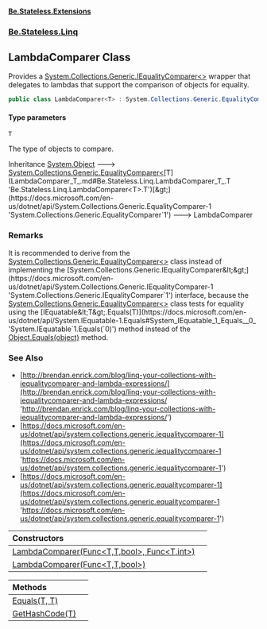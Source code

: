 #### [Be.Stateless.Extensions](README.md 'README')
### [Be.Stateless.Linq](Be.Stateless.Linq.md 'Be.Stateless.Linq')

## LambdaComparer<T> Class

Provides a [System.Collections.Generic.IEqualityComparer&lt;&gt;](https://docs.microsoft.com/en-us/dotnet/api/System.Collections.Generic.IEqualityComparer-1 'System.Collections.Generic.IEqualityComparer`1') wrapper that delegates to lambdas that support the comparison of objects
for equality.

```csharp
public class LambdaComparer<T> : System.Collections.Generic.EqualityComparer<T>
```
#### Type parameters

<a name='Be.Stateless.Linq.LambdaComparer_T_.T'></a>

`T`

The type of objects to compare.

Inheritance [System.Object](https://docs.microsoft.com/en-us/dotnet/api/System.Object 'System.Object') &#129106; [System.Collections.Generic.EqualityComparer&lt;](https://docs.microsoft.com/en-us/dotnet/api/System.Collections.Generic.EqualityComparer-1 'System.Collections.Generic.EqualityComparer`1')[T](LambdaComparer_T_.md#Be.Stateless.Linq.LambdaComparer_T_.T 'Be.Stateless.Linq.LambdaComparer<T>.T')[&gt;](https://docs.microsoft.com/en-us/dotnet/api/System.Collections.Generic.EqualityComparer-1 'System.Collections.Generic.EqualityComparer`1') &#129106; LambdaComparer<T>

### Remarks
It is recommended to derive from the [System.Collections.Generic.EqualityComparer&lt;&gt;](https://docs.microsoft.com/en-us/dotnet/api/System.Collections.Generic.EqualityComparer-1 'System.Collections.Generic.EqualityComparer`1') class instead of implementing the [System.Collections.Generic.IEqualityComparer&lt;&gt;](https://docs.microsoft.com/en-us/dotnet/api/System.Collections.Generic.IEqualityComparer-1 'System.Collections.Generic.IEqualityComparer`1') interface, because the [System.Collections.Generic.EqualityComparer&lt;&gt;](https://docs.microsoft.com/en-us/dotnet/api/System.Collections.Generic.EqualityComparer-1 'System.Collections.Generic.EqualityComparer`1') class tests for equality using
the [IEquatable&lt;T&gt;.Equals(T)](https://docs.microsoft.com/en-us/dotnet/api/System.IEquatable-1.Equals#System_IEquatable_1_Equals__0_ 'System.IEquatable`1.Equals(`0)') method instead of the [Object.Equals(object)](https://docs.microsoft.com/en-us/dotnet/api/System.Object.Equals#System_Object_Equals_System_Object_ 'System.Object.Equals(System.Object)') method.

### See Also
- [http://brendan.enrick.com/blog/linq-your-collections-with-iequalitycomparer-and-lambda-expressions/](http://brendan.enrick.com/blog/linq-your-collections-with-iequalitycomparer-and-lambda-expressions/ 'http://brendan.enrick.com/blog/linq-your-collections-with-iequalitycomparer-and-lambda-expressions/')
- [https://docs.microsoft.com/en-us/dotnet/api/system.collections.generic.iequalitycomparer-1](https://docs.microsoft.com/en-us/dotnet/api/system.collections.generic.iequalitycomparer-1 'https://docs.microsoft.com/en-us/dotnet/api/system.collections.generic.iequalitycomparer-1')
- [https://docs.microsoft.com/en-us/dotnet/api/system.collections.generic.equalitycomparer-1](https://docs.microsoft.com/en-us/dotnet/api/system.collections.generic.equalitycomparer-1 'https://docs.microsoft.com/en-us/dotnet/api/system.collections.generic.equalitycomparer-1')

| Constructors | |
| :--- | :--- |
| [LambdaComparer(Func&lt;T,T,bool&gt;, Func&lt;T,int&gt;)](LambdaComparer_T_.LambdaComparer(Func_T,T,bool_,Func_T,int_).md 'Be.Stateless.Linq.LambdaComparer<T>.LambdaComparer(System.Func<T,T,bool>, System.Func<T,int>)') | |
| [LambdaComparer(Func&lt;T,T,bool&gt;)](LambdaComparer_T_.LambdaComparer(Func_T,T,bool_).md 'Be.Stateless.Linq.LambdaComparer<T>.LambdaComparer(System.Func<T,T,bool>)') | |

| Methods | |
| :--- | :--- |
| [Equals(T, T)](LambdaComparer_T_.Equals(T,T).md 'Be.Stateless.Linq.LambdaComparer<T>.Equals(T, T)') | |
| [GetHashCode(T)](LambdaComparer_T_.GetHashCode(T).md 'Be.Stateless.Linq.LambdaComparer<T>.GetHashCode(T)') | |

